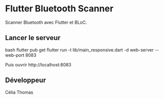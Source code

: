 # Flutter Bluetooth Scanner

Scanner Bluetooth avec Flutter et BLoC.

## Lancer le serveur

bash
flutter pub get
flutter run -t lib/main_responsive.dart -d web-server --web-port 8083

Puis ouvrir http://localhost:8083

## Développeur

Célia Thomas